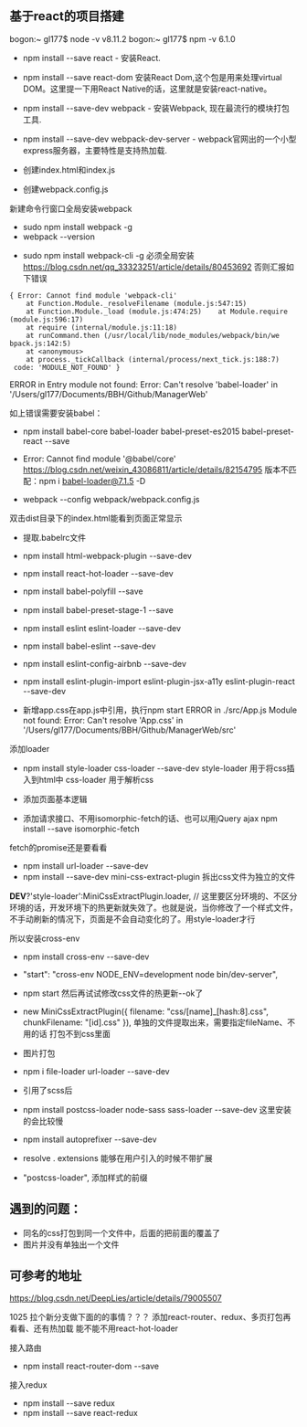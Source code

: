 ## 基于react的项目搭建

bogon:~ gl177$ node -v
v8.11.2
bogon:~ gl177$ npm -v
6.1.0


+ npm install --save react - 安装React.
+ npm install --save react-dom 安装React Dom,这个包是用来处理virtual DOM。这里提一下用React Native的话，这里就是安装react-native。
+ npm install --save-dev webpack - 安装Webpack, 现在最流行的模块打包工具.
+ npm install --save-dev webpack-dev-server - webpack官网出的一个小型express服务器，主要特性是支持热加载.


+ 创建index.html和index.js
+ 创建webpack.config.js

新建命令行窗口全局安装webpack
+ sudo npm install webpack -g
+ webpack --version
<!-- yes (安装webpack-cli) -->
+ sudo npm install webpack-cli -g 必须全局安装 
https://blog.csdn.net/qq_33323251/article/details/80453692
否则汇报如下错误
```
{ Error: Cannot find module 'webpack-cli'
    at Function.Module._resolveFilename (module.js:547:15)
    at Function.Module._load (module.js:474:25)    at Module.require (module.js:596:17)
    at require (internal/module.js:11:18)
    at runCommand.then (/usr/local/lib/node_modules/webpack/bin/we
bpack.js:142:5)
    at <anonymous>
    at process._tickCallback (internal/process/next_tick.js:188:7)
 code: 'MODULE_NOT_FOUND' }
 ```

ERROR in Entry module not found: Error: Can't resolve 'babel-loader' in '/Users/gl177/Documents/BBH/Github/ManagerWeb'

 如上错误需要安装babel：
 + npm install babel-core babel-loader babel-preset-es2015 babel-preset-react --save

+ Error: Cannot find module '@babel/core'
https://blog.csdn.net/weixin_43086811/article/details/82154795
    版本不匹配：npm i babel-loader@7.1.5 -D

+ webpack --config webpack/webpack.config.js

双击dist目录下的index.html能看到页面正常显示

+ 提取.babelrc文件
+ npm install html-webpack-plugin --save-dev

+ npm install react-hot-loader --save-dev
+ npm install babel-polyfill --save

+ npm install babel-preset-stage-1 --save　

+ npm install eslint eslint-loader --save-dev
+ npm install babel-eslint --save-dev
+ npm install eslint-config-airbnb --save-dev
+ npm install eslint-plugin-import eslint-plugin-jsx-a11y eslint-plugin-react --save-dev


+ 新增app.css在app.js中引用，执行npm start 
ERROR in ./src/App.js
Module not found: Error: Can't resolve 'App.css' in '/Users/gl177/Documents/BBH/Github/ManagerWeb/src'

添加loader
+ npm install style-loader css-loader --save-dev
style-loader 用于将css插入到html中
css-loader 用于解析css

+ 添加页面基本逻辑

+ 添加请求接口、不用isomorphic-fetch的话、也可以用jQuery ajax
npm install --save isomorphic-fetch

fetch的promise还是要看看

+ npm install url-loader --save-dev
+ npm install --save-dev mini-css-extract-plugin 拆出css文件为独立的文件

__DEV__?'style-loader':MiniCssExtractPlugin.loader,
// 这里要区分环境的、不区分环境的话，开发环境下的热更新就失效了。也就是说，当你修改了一个样式文件，不手动刷新的情况下，页面是不会自动变化的了。用style-loader才行

所以安装cross-env
+ npm install cross-env --save-dev
+ "start": "cross-env NODE_ENV=development node bin/dev-server",
+ npm start  然后再试试修改css文件的热更新--ok了

+ new MiniCssExtractPlugin({
            filename: "css/[name]_[hash:8].css",
            chunkFilename: "[id].css"
        }), 单独的文件提取出来，需要指定fileName、不用的话 打包不到css里面

+ 图片打包
+ npm i file-loader url-loader --save-dev


+ 引用了scss后
+ npm install postcss-loader node-sass sass-loader --save-dev 这里安装的会比较慢
+ npm install autoprefixer --save-dev

+ resolve . extensions 能够在用户引入的时候不带扩展
<!-- extensions: ['.js', '.scss'], -->


 + "postcss-loader", 添加样式的前缀


## 遇到的问题：
+ 同名的css打包到同一个文件中，后面的把前面的覆盖了
+ 图片并没有单独出一个文件


## 可参考的地址
https://blog.csdn.net/DeepLies/article/details/79005507



1025 
拉个新分支做下面的的事情？？？
添加react-router、redux、多页打包再看看、还有热加载 能不能不用react-hot-loader



接入路由

+ npm install react-router-dom --save

接入redux

+ npm install --save redux
+ npm install --save react-redux